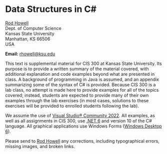# Data Structures in C#

[Rod Howell](https://people.cs.ksu.edu/~rhowell/)  
Dept. of Computer Science  
Kansas State University  
Manhattan, KS 66506  
USA

**Email:** [rhowell@ksu.edu](mailto:rhowell@ksu.edu)

This text is supplemental material for CIS 300 at Kansas State University. Its purpose is to provide a written summary of the material covered, with additional explanation and code examples beyond what are presented in class. A background of programming in Java is assumed, and an appendix summarizing some of the syntax of C# is provided. Because CIS 300 is a lab class, no attempt is made here to provide examples for all of the topics covered; instead, students are expected to provide many of their own examples through the lab exercises (in most cases, solutions to these exercises will be provided to enrolled students following the lab). 

We assume the use of [Visual Studio® Community 2022](https://visualstudio.microsoft.com/). All examples, as well as all assignments in CIS 300, use [.NET 6](https://learn.microsoft.com/en-us/dotnet/api/?view=net-6.0) and version 10 of the C# language. All graphical applications use Windows Forms ([Windows Desktop 6](https://learn.microsoft.com/en-us/dotnet/api/?view=windowsdesktop-6.0)).

Please send to [Rod
Howell](mailto:rhowell@ksu.edu) any corrections, including
typographical errors, missing images, and broken links.

